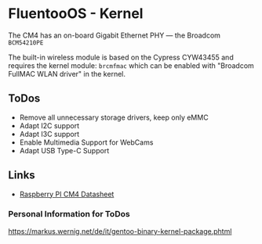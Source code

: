 # FluentooOS - Kernel

The CM4 has an on-board Gigabit Ethernet PHY — the Broadcom `BCM54210PE`

The built-in wireless module is based on the Cypress CYW43455 and requires the kernel module: `brcmfmac` 
which can be enabled with "Broadcom FullMAC WLAN driver" in the kernel.

## ToDos

- Remove all unnecessary storage drivers, keep only eMMC
- Adapt I2C support
- Adapt I3C support
- Enable Multimedia Support for WebCams
- Adapt USB Type-C Support 

## Links

- [Raspberry PI CM4 Datasheet](https://datasheets.raspberrypi.com/cm4/cm4-datasheet.pdf)





### Personal Information for ToDos

https://markus.wernig.net/de/it/gentoo-binary-kernel-package.phtml